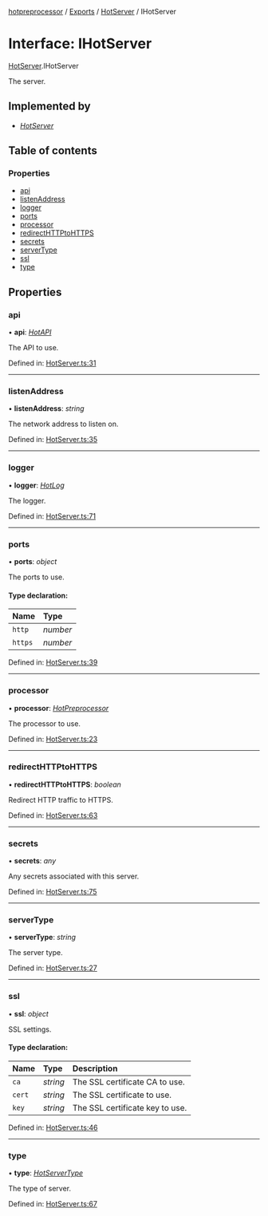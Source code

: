 [hotpreprocessor](../README.md) / [Exports](../modules.md) / [HotServer](../modules/hotserver.md) / IHotServer

# Interface: IHotServer

[HotServer](../modules/hotserver.md).IHotServer

The server.

## Implemented by

* [*HotServer*](../classes/hotserver.hotserver-1.md)

## Table of contents

### Properties

- [api](hotserver.ihotserver.md#api)
- [listenAddress](hotserver.ihotserver.md#listenaddress)
- [logger](hotserver.ihotserver.md#logger)
- [ports](hotserver.ihotserver.md#ports)
- [processor](hotserver.ihotserver.md#processor)
- [redirectHTTPtoHTTPS](hotserver.ihotserver.md#redirecthttptohttps)
- [secrets](hotserver.ihotserver.md#secrets)
- [serverType](hotserver.ihotserver.md#servertype)
- [ssl](hotserver.ihotserver.md#ssl)
- [type](hotserver.ihotserver.md#type)

## Properties

### api

• **api**: [*HotAPI*](../classes/hotapi.hotapi-1.md)

The API to use.

Defined in: [HotServer.ts:31](https://github.com/OurFreeLight/HotPreprocessor/blob/2227d35/src/HotServer.ts#L31)

___

### listenAddress

• **listenAddress**: *string*

The network address to listen on.

Defined in: [HotServer.ts:35](https://github.com/OurFreeLight/HotPreprocessor/blob/2227d35/src/HotServer.ts#L35)

___

### logger

• **logger**: [*HotLog*](../classes/hotlog.hotlog-1.md)

The logger.

Defined in: [HotServer.ts:71](https://github.com/OurFreeLight/HotPreprocessor/blob/2227d35/src/HotServer.ts#L71)

___

### ports

• **ports**: *object*

The ports to use.

#### Type declaration:

Name | Type |
:------ | :------ |
`http` | *number* |
`https` | *number* |

Defined in: [HotServer.ts:39](https://github.com/OurFreeLight/HotPreprocessor/blob/2227d35/src/HotServer.ts#L39)

___

### processor

• **processor**: [*HotPreprocessor*](../classes/hotpreprocessor.hotpreprocessor-1.md)

The processor to use.

Defined in: [HotServer.ts:23](https://github.com/OurFreeLight/HotPreprocessor/blob/2227d35/src/HotServer.ts#L23)

___

### redirectHTTPtoHTTPS

• **redirectHTTPtoHTTPS**: *boolean*

Redirect HTTP traffic to HTTPS.

Defined in: [HotServer.ts:63](https://github.com/OurFreeLight/HotPreprocessor/blob/2227d35/src/HotServer.ts#L63)

___

### secrets

• **secrets**: *any*

Any secrets associated with this server.

Defined in: [HotServer.ts:75](https://github.com/OurFreeLight/HotPreprocessor/blob/2227d35/src/HotServer.ts#L75)

___

### serverType

• **serverType**: *string*

The server type.

Defined in: [HotServer.ts:27](https://github.com/OurFreeLight/HotPreprocessor/blob/2227d35/src/HotServer.ts#L27)

___

### ssl

• **ssl**: *object*

SSL settings.

#### Type declaration:

Name | Type | Description |
:------ | :------ | :------ |
`ca` | *string* | The SSL certificate CA to use.   |
`cert` | *string* | The SSL certificate to use.   |
`key` | *string* | The SSL certificate key to use.   |

Defined in: [HotServer.ts:46](https://github.com/OurFreeLight/HotPreprocessor/blob/2227d35/src/HotServer.ts#L46)

___

### type

• **type**: [*HotServerType*](../enums/hotserver.hotservertype.md)

The type of server.

Defined in: [HotServer.ts:67](https://github.com/OurFreeLight/HotPreprocessor/blob/2227d35/src/HotServer.ts#L67)
